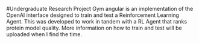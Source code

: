 #Undergraduate Research Project
Gym angular is an implementation of the OpenAI interface designed to train and test a Reinforcement Learning Agent. This was developed to work in tandem with a RL Agent that ranks protein model quality. More information on how to train and test will be uploaded when I find the time. 

